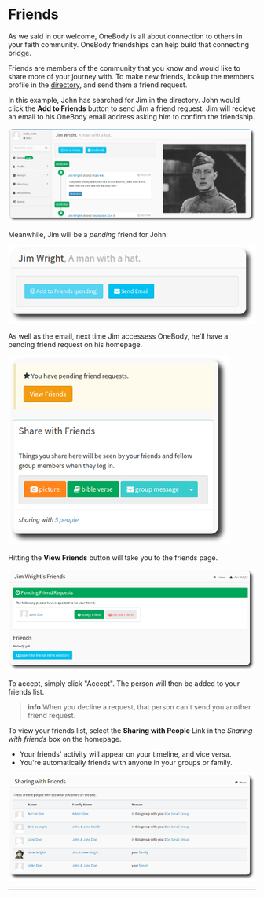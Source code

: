 # Friends

As we said in our welcome, OneBody is all about connection to others in your faith community. OneBody friendships can help build that connecting bridge.

Friends are members of the community that you know and would like to share more of your journey with. To make new friends, lookup the members profile in the [directory](/directories/README.html), and send them a friend request.

In this example, John has searched for Jim in the directory. John would click the **Add to Friends** button to send Jim a friend request. Jim will recieve an email to his OneBody email address asking him to confirm the friendship.

![Add Friends](../img/profile/friends-1.png)

Meanwhile, Jim will be a *pending* friend for John:

![Pending Friends](../img/profile/friends-2.png)

As well as the email, next time Jim accessess OneBody, he'll have a pending friend request on his homepage.

![Friend Requests](../img/profile/friends-3.png)

Hitting the **View Friends** button will take you to the friends page.

![Pending Friend Requests](../img/profile/friends-4.png)

To accept, simply click "Accept". The person will then be added
to your friends list.

> **info** When you decline a request, that person can't send you another friend request.

To view your friends list, select the **Sharing with People** Link in the *Sharing with friends* box on the homepage.

* Your friends' activity will appear on your timeline, and vice versa.
* You're automatically friends with anyone in your groups or family.

![Your Friends](../img/profile/friends-5.png)


---
